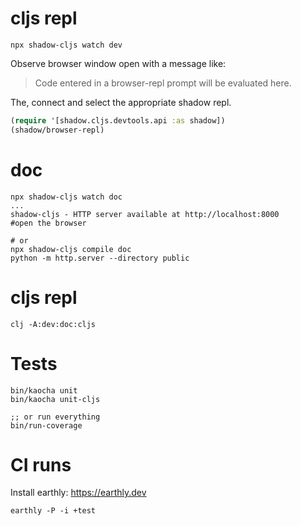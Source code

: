 # cljs repl

```shell
npx shadow-cljs watch dev
```

Observe browser window open with a message like:
> Code entered in a browser-repl prompt will be evaluated here.

The, connect and select the appropriate shadow repl.

```clojure
(require '[shadow.cljs.devtools.api :as shadow])
(shadow/browser-repl)
```

# doc

```shell
npx shadow-cljs watch doc
...
shadow-cljs - HTTP server available at http://localhost:8000
#open the browser

# or
npx shadow-cljs compile doc
python -m http.server --directory public
```

# cljs repl

```
clj -A:dev:doc:cljs
```

# Tests

```shell
bin/kaocha unit
bin/kaocha unit-cljs

;; or run everything
bin/run-coverage
```

# CI runs

Install earthly: https://earthly.dev

```
earthly -P -i +test
```
